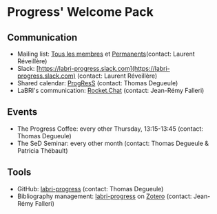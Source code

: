 # Progress' Welcome Pack

## Communication
  - Mailing list: [Tous les membres](mailto:labri.progress-all@diff.u-bordeaux.fr) et [Permanents](mailto:labri.progress-p@diff.u-bordeaux.fr)(contact: Laurent Réveillère)
  - Slack: [https://labri-progress.slack.com](https://labri-progress.slack.com) (contact: Laurent Réveillère)
  - Shared calendar: [ProgResS](https://calendar.google.com/calendar/embed?src=aeo034t8qiasa56vkpfvjd73b8%40group.calendar.google.com&ctz=Europe%2FParis) (contact: Thomas Degueule)
  - LaBRI's communication: [Rocket.Chat](https://rocket.labri.fr) (contact: Jean-Rémy Falleri)

## Events
  - The Progress Coffee: every other Thursday, 13:15-13:45 (contact: Thomas Degueule)
  - The SeD Seminar: every other month (contact: Thomas Degueule & Patricia Thébault)

## Tools
  - GitHub: [labri-progress](https://github.com/labri-progress) (contact: Thomas Degueule)
  - Bibliography management: [labri-progress](https://www.zotero.org/groups/121453/labri-progress) on [Zotero](https://www.zotero.org/) (contact: Jean-Rémy Falleri)
